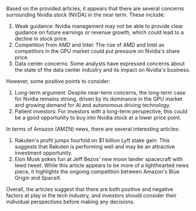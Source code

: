 Based on the provided articles, it appears that there are several concerns surrounding Nvidia stock (NVDA) in the near term. These include:

1. Weak guidance: Nvidia management may not be able to provide clear guidance on future earnings or revenue growth, which could lead to a decline in stock price.
2. Competition from AMD and Intel: The rise of AMD and Intel as competitors in the GPU market could put pressure on Nvidia's share price.
3. Data center concerns: Some analysts have expressed concerns about the state of the data center industry and its impact on Nvidia's business.

However, some positive points to consider:

1. Long-term argument: Despite near-term concerns, the long-term case for Nvidia remains strong, driven by its dominance in the GPU market and growing demand for AI and autonomous driving technology.
2. Patient investors: For investors with a long-term perspective, this could be a good opportunity to buy into Nvidia stock at a lower price point.

In terms of Amazon (AMZN) news, there are several interesting articles:

1. Rakuten's profit jumps fourfold on $1 billion Lyft stake gain: This suggests that Rakuten is performing well and may be an attractive investment opportunity.
2. Elon Musk pokes fun at Jeff Bezos' new moon lander spacecraft with lewd tweet: While this article appears to be more of a lighthearted news piece, it highlights the ongoing competition between Amazon's Blue Origin and SpaceX.

Overall, the articles suggest that there are both positive and negative factors at play in the tech industry, and investors should consider their individual perspectives before making any decisions.